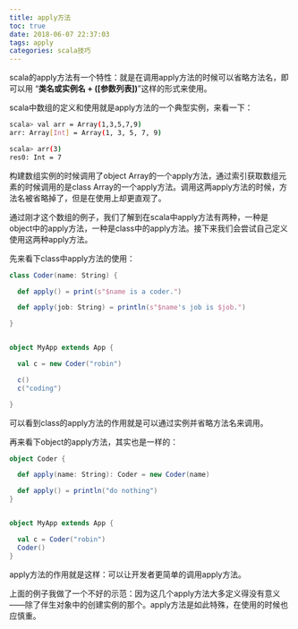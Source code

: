 ```yaml
---
title: apply方法
toc: true
date: 2018-06-07 22:37:03
tags: apply
categories: scala技巧
---
```


scala的apply方法有一个特性：就是在调用apply方法的时候可以省略方法名，即可以用 “**类名或实例名 + ([参数列表])**”这样的形式来使用。

scala中数组的定义和使用就是apply方法的一个典型实例，来看一下：

```bash
scala> val arr = Array(1,3,5,7,9)
arr: Array[Int] = Array(1, 3, 5, 7, 9)

scala> arr(3)
res0: Int = 7
```
构建数组实例的时候调用了object Array的一个apply方法，通过索引获取数组元素的时候调用的是class Array的一个apply方法。调用这两apply方法的时候，方法名被省略掉了，但是在使用上却更直观了。

通过刚才这个数组的例子，我们了解到在scala中apply方法有两种，一种是object中的apply方法，一种是class中的apply方法。接下来我们会尝试自己定义使用这两种apply方法。

先来看下class中apply方法的使用：

```scala
class Coder(name: String) {

  def apply() = print(s"$name is a coder.")

  def apply(job: String) = println(s"$name's job is $job.")

}


object MyApp extends App {

  val c = new Coder("robin")

  c()
  c("coding")

}
```

可以看到class的apply方法的作用就是可以通过实例并省略方法名来调用。

再来看下object的apply方法，其实也是一样的：

```scala
object Coder {

  def apply(name: String): Coder = new Coder(name)

  def apply() = println("do nothing")
}


object MyApp extends App {

  val c = Coder("robin")
  Coder()
}
```

apply方法的作用就是这样：可以让开发者更简单的调用apply方法。

上面的例子我做了一个不好的示范：因为这几个apply方法大多定义得没有意义——除了伴生对象中的创建实例的那个。apply方法是如此特殊，在使用的时候也应慎重。